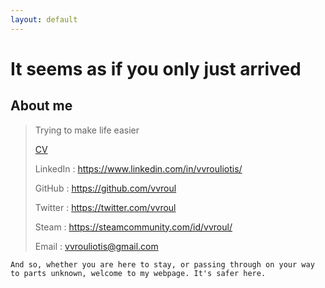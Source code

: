 ```yaml
---
layout: default
---
```


# It seems as if you only just arrived


## About me

> Trying to make life easier
>
> [CV](.https://my.pcloud.com/publink/show?code=XZ9DI4kZfBARDObyEWkjvRD1xoWCbBMAIVN7)
>
> LinkedIn : https://www.linkedin.com/in/vvrouliotis/
>
> GitHub : https://github.com/vvroul
>
> Twitter : https://twitter.com/vvroul
>
> Steam : https://steamcommunity.com/id/vvroul/
>
> Email : vvrouliotis@gmail.com





```
And so, whether you are here to stay, or passing through on your way to parts unknown, welcome to my webpage. It's safer here.
```
